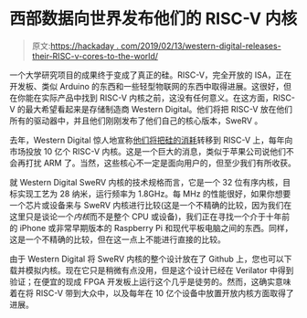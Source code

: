 # 西部数据向世界发布他们的 RISC-V 内核

> 原文:[https://hackaday . com/2019/02/13/western-digital-releases-their-RISC-v-cores-to-the-world/](https://hackaday.com/2019/02/13/western-digital-releases-their-risc-v-cores-to-the-world/)

一个大学研究项目的成果终于变成了真正的硅。RISC-V，完全开放的 ISA，正在开发板、类似 Arduino 的东西和一些轻型物联网的东西中取得进展。这很好，但在你能在实际产品中找到 RISC-V 内核之前，这没有任何意义。在这方面，RISC-V 的最大希望看起来是存储制造商 Western Digital。他们将把 RISC-V 放在他们所有的驱动器中，并且他们刚刚发布了他们自己的核心版本，SweRV 。

去年，Western Digital 惊人地宣称[他们将把硅的消耗](https://www.westerndigital.com/company/newsroom/press-releases/2017/2017-11-28-western-digital-to-accelerate-the-future-of-next-generation-computing-architectures-for-big-data-and-fast-data-environments)转移到 RISC-V 上，每年向市场投放 10 亿个 RISC-V 内核。这是一个巨大的消息，类似于苹果公司说他们不会再打扰 ARM 了。当然，这些核心不一定是面向用户的，但至少我们有所收获。

就 Western Digital SweRV 内核的技术规格而言，它是一个 32 位有序内核，目标实现工艺为 28 纳米，运行频率为 1.8GHz。每 MHz 的性能很好，如果你想要一个芯片或设备来与 SweRV 内核进行比较(这是一个不精确的比较，因为我们在这里只是谈论一个*内核*而不是整个 CPU 或设备)，我们正在寻找一个介于十年前的 iPhone 或非常早期版本的 Raspberry Pi 和现代平板电脑之间的东西。同样，这是一个不精确的比较，但在这一点上不能进行直接的比较。

由于 Western Digital 将 SweRV 内核的整个设计放在了 Github 上，您也可以下载并模拟内核。现在它只是稍微有点没用，但是这个设计已经在 Verilator 中得到验证；在便宜的现成 FPGA 开发板上运行这个几乎是徒劳的。然而，这确实意味着在将 RISC-V 带到大众中，以及每年在 10 亿个设备中放置开放内核方面取得了进展。